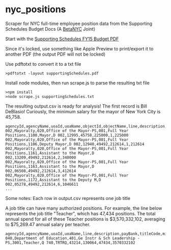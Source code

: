nyc_positions
=============

Scraper for NYC full-time employee position data from the Supporting Schedules Budget Docs (A [BetaNYC](http://www.betanyc.us) Joint)

Start with the [Supporting Schedules FY15 Budget PDF](http://www.nyc.gov/html/omb/downloads/pdf/ss6_14.pdf)

Since it's locked, use something like Apple Preview to print/export it to another PDF (the output PDF will not be locked)

Use pdftotxt to convert it to a txt file

```
>pdftotxt -layout supportingSchedules.pdf
```
Install node modules, then run scrape.js to parse the resulting txt file
```
>npm install
>node scrape.js supportingSchedules.txt
```
The resulting output.csv is ready for analysis!  The first record is Bill DeBlasio!  Curiously, the minimum salary for the mayor of New York City is 45,758.

```
agencyId,agencyName,uoaId,uoaName,objectId,objectName,line,description,payBank,titleCode,minRate,maxRate,numPositions,annualRate
002,Mayoralty,020,Office of the Mayor-PS,001,Full Year Positions,1100,Mayor,D 002,12995,45758,225000,1,225000
002,Mayoralty,020,Office of the Mayor-PS,001,Full Year Positions,1106,Deputy Mayor,D 002,12940,49492,212614,1,212614
002,Mayoralty,020,Office of the Mayor-PS,001,Full Year Positions,1161,Assistant to the Mayor,D 002,13209,49492,212614,2,340000
002,Mayoralty,020,Office of the Mayor-PS,001,Full Year Positions,1163,Assistant to the Mayor,D 002,06508,49492,212614,3,412614
002,Mayoralty,020,Office of the Mayor-PS,001,Full Year Positions,1172,Assistant to the Deputy M,D 002,05278,49492,212614,6,1046611
...
```
Some notes:  Each row in output.csv represents one job title

A job title can have many authorized positions.  For example, the line below represents the job title "Teacher", which has 47,434 positions.  The total annual spend for all of these Teacher positions is $3,570,332,102, averaging to $75,269.47 annual salary per teacher.
```
agencyId,agencyName,uoaId,uoaName,line,description,payBank,titleCode,minRate,maxRate,numPositions,annualRate
040,Department of Education,401,Ge Instr & Sch Leadership - PS,3001,Teacher,Q 740,TRTRQ,43214,130064,47434,3570332102
```
